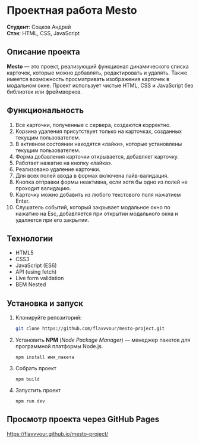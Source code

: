 # Проектная работа Mesto

**Студент**: Соцков Андрей  
**Стэк**: HTML, CSS, JavaScript

## Описание проекта

**Mesto** — это проект, реализующий функционал динамического списка карточек, которые можно добавлять, редактировать и удалять. Также имеется возможность просматривать изображения карточек в модальном окне. Проект использует чистые HTML, CSS и JavaScript без библиотек или фреймворков.

## Функциональность

1. Все карточки, полученные с сервера, создаются корректно.
2. Корзина удаления присутствует только на карточках, созданных текущим пользователем.
3. В активном состоянии находятся «лайки», которые установлены текущим пользователем.
4. Форма добавления карточки открывается, добавляет карточку.
5. Работает нажатие на кнопку «лайка».
6. Реализовано удаление карточки.
7. Для всех полей ввода в формах включена лайв-валидация.
8. Кнопка отправки формы неактивна, если хотя бы одно из полей не проходит валидацию.
9. Карточку можно добавить из любого текстового поля нажатием Enter.
10. Слушатель событий, который закрывает модальное окно по нажатию на Esc, добавляется при открытии модального окна и удаляется при его закрытии.

## Технологии

- HTML5
- CSS3
- JavaScript (ES6)
- API (using fetch)
- Live form validation
- BEM Nested

## Установка и запуск

1. Клонируйте репозиторий:
    ```bash
    git clone https://github.com/flavvvour/mesto-project.git
    ```
2. Установить **NPM** (_Node Package Manager_) — менеджер пакетов для программной платформы Node.js.
   ```
   npm install имя_пакета
    ```
3. Собрать проект
   ```
   npm build
   ```
4. Запустить проект
   ```
   npm run dev
   ```
## Просмотр проекта через GitHub Pages
https://flavvvour.github.io/mesto-project/
